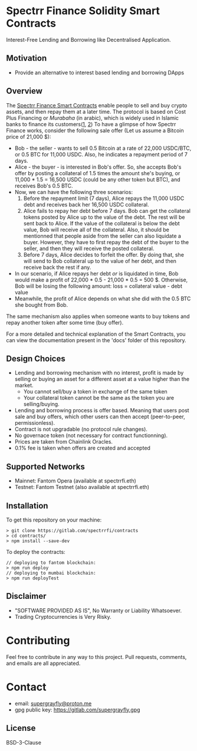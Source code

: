 # Spectrr Finance Solidity Smart Contracts

Interest-Free Lending and Borrowing like Decentralised Application.

## Motivation

- Provide an alternative to interest based lending and borrowing DApps

## Overview

The <a target="_blank" href="https://ftmscan.com/address/0x60F15A77c39C75918c673b64772dd7849B0b8aAa">Spectrr Finance Smart Contracts</a> enable people to sell and buy crypto assets, and then repay them at a later time.
The protocol is based on Cost Plus Financing or *Murabaha* (in arabic), which is widely used in Islamic banks to finance its customers([1](https://www.investopedia.com/articles/07/islamic_investing.asp), [2](https://www.gfmag.com/topics/blogs/what-products-does-islamic-finance-offer)) 
To have a glimpse of how Spectrr Finance works, consider the following sale offer (Let us assume a Bitcoin price of 21,000 $):

- Bob - the seller - wants to sell 0.5 Bitcoin at a rate of 22,000 USDC/BTC, or 0.5 BTC for 11,000 USDC. 
Also, he indicates a repayment period of 7 days.
- Alice - the buyer - is interested in Bob's offer. So, she accepts Bob's offer by posting a collateral of 1.5 times the amount she's buying, or 11,000 * 1.5 = 16,500 USDC (could be any other token but BTC), and receives Bob's 0.5 BTC.
- Now, we can have the following three scenarios:
	1. Before the repayment limit (7 days), Alice repays the 11,000 USDC debt and receives back her 16,500 USDC collateral.
	2. Alice fails to repay her debt before 7 days. Bob can get the collateral tokens posted by Alice up to the value of the debt. The rest will be sent back to Alice. If the value of the collateral is below the debt value, Bob will receive all of the collateral. Also, it should be mentionned that people aside from the seller can also liquidate a buyer. However, they have to first repay the debt of the buyer to the seller, and then they will receive the posted collateral.
	3. Before 7 days, Alice decides to forfeit the offer. By doing that, she will send to Bob collateral up to the value of her debt, and then receive back the rest if any.
- In our scenario, if Alice repays her debt *or* is liquidated in time, Bob would make a profit of 22,000 * 0.5 - 21,000 * 0.5 = 500 $. 
Otherwise, Bob will be losing the following amount:
loss = collateral value - debt value 
- Meanwhile, the profit of Alice depends on what she did with the 0.5 BTC she bought from Bob.

The same mechanism also applies when someone wants to buy tokens and repay another token after some time (buy offer).

For a more detailed and technical explanation of the Smart Contracts, you can view the documentation present in the 'docs' folder of this repository.

## Design Choices

- Lending and borrowing mechanism with no interest, 
profit is made by selling or buying an asset for a different asset at a value higher than the market.
	- You cannot sell/buy a token in exchange of the same token
	- Your collateral token cannot be the same as the token you are selling/buying.
- Lending and borrowing process is offer based. Meaning that users post sale and buy offers, 
which other users can then accept (peer-to-peer, permissionless).
- Contract is not upgradable (no protocol rule changes).
- No governace token (not necessary for contract functionning).
- Prices are taken from Chainlink Oracles.
- 0.1% fee is taken when offers are created and accepted 

## Supported Networks

- Mainnet: Fantom Opera (available at spectrrfi.eth)
- Testnet: Fantom Testnet (also available at spectrrfi.eth)

## Installation

To get this repository on your machine:
```
> git clone https://gitlab.com/spectrrfi/contracts
> cd contracts/
> npm install --save-dev
```

To deploy the contracts:
```
// deploying to fantom blockchain:
> npm run deploy
// deploying to mumbai blockchain:
> npm run deployTest
```

## Disclaimer

- "SOFTWARE PROVIDED AS IS", No Warranty or Liability Whatsoever.
- Trading Cryptocurrencies is Very Risky.

# Contributing

Feel free to contribute in any way to this project.
Pull requests, comments, and emails are all appreciated.

# Contact

- email: supergrayfly@proton.me
- gpg public key: https://gitlab.com/supergrayfly.gpg

## License

BSD-3-Clause
